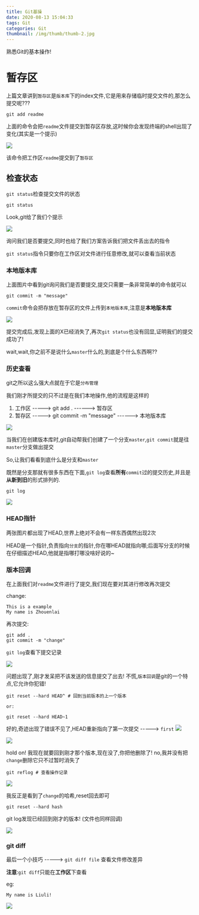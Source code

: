 ```yaml
---
title: Git基操
date: 2020-08-13 15:04:33
tags: Git
categories: Git
thumbnail: /img/thumb/thumb-2.jpg
---
```

熟悉Git的基本操作!
<!-- more -->

# 暂存区
上篇文章讲到`暂存区`是`版本库`下的index文件,它是用来存储临时提交文件的,那怎么提交呢???

``` Git
git add readme
```

上面的命令会把`readme`文件提交到暂存区存放,这时候你会发现终端的shell出现了变化(其实是一个提示)

![](/img/git/1.png)

该命令把工作区`readme`提交到了`暂存区`

## 检查状态
`git status`检查提交文件的状态

``` Git
git status
```

Look,git给了我们个提示

![](/img/git/2.png)

询问我们是否要提交,同时也给了我们方案告诉我们把文件丢出去的指令

`git status`指令只要你在工作区对文件进行任意修改,就可以查看当前状态

### 本地版本库
上面图片中看到git询问我们是否要提交,提交只需要一条非常简单的命令就可以

``` Git
git commit -m "message"
```

`commit`命令会把存放在暂存区的文件上传到`本地版本库`,注意是**本地版本库**

![](/img/git/3.png)

提交完成后,发现上面的X已经消失了,再次`git status`也没有回显,证明我们的提交成功了!

wait,wait,你之前不是说什么`master`什么的,到底是个什么东西啊??

### 历史查看
git之所以这么强大点就在于它是`分布管理`

我们刚才所提交的只不过是在我们本地操作,他的流程是这样的
1. 工作区 -----> git add . ------> 暂存区
2. 暂存区 -----> git commit -m "message" ------> 本地版本库


![](/img/git/4.png)

当我们在创建版本库时,git自动帮我们创建了一个分支`master`,`git commit`就是往`master`分支做出提交

So,让我们看看到底什么是分支和`master`

既然是分支那就有很多东西在下面,`git log`查看**所有**`commit`过的提交历史,并且是**从新到旧**的形式排列的.


``` Git
git log
```

![](/img/git/5.png)


### HEAD指针
两张图片都出现了HEAD,世界上绝对不会有一样东西偶然出现2次

HEAD是一个指针,负责指向`分支`的指针,你在哪HEAD就指向哪;后面写分支的时候在仔细描述HEAD,他就是指哪打哪没啥好说的~

### 版本回调
在上面我们对`readme`文件进行了提交,我们现在要对其进行修改再次提交

change:
``` shell
This is a example
My name is Zhouenlai
```

再次提交:
``` shell
git add .
git commit -m "change"
```
`git log`查看下提交记录

![](/img/git/6.png)

问题出现了,刚才发呆把不该发送的信息提交了出去! 不慌,`版本回调`是git的一个特点,它允许你犯错!

``` shell
git reset --hard HEAD^ # 回到当前版本的上一个版本

or:

git reset --hard HEAD~1
```
好的,奇迹出现了错误不见了,HEAD重新指向了第一次提交 -----> `first`
![](/img/git/7.png)

![](/img/git/8.png)

hold on! 我现在就要回到刚才那个版本,现在没了,你把他删除了! no,我并没有把`change`删除它只不过暂时消失了

``` shell
git reflog # 查看操作记录
```

![](/img/git/9.png)

我反正是看到了`change`的哈希,reset回去即可

``` shell
git reset --hard hash
```

git log发现已经回到刚才的版本! (文件也同样回调)

![](/img/git/10.png)

### git diff
最后一个小技巧 -----> `git diff file` 查看文件修改差异  

**注意**:`git diff`只能在**工作区**下查看

eg: 
``` shell
My name is Liuli!
```

![](/img/git/11.png)
